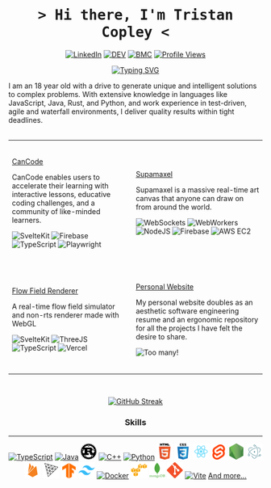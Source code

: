 <div align="center">

  # <samp>&gt; Hi there, I'm <b> Tristan Copley </b> &lt; </samp>
  
[![LinkedIn](https://img.shields.io/badge/LinkedIn-%230077B5.svg?&style=flat-square&logo=linkedin&logoColor=white)](https://www.linkedin.com/in/tristan-copley-0123b9256/)
[![DEV](https://img.shields.io/badge/Dev.to-%23000000.svg?&style=flat-square&logo=dev.to&logoColor=white)](https://dev.to/tristancopley) 
[![BMC](https://img.shields.io/badge/BuyMeACoffee-%23FFDD00.svg?&style=flat-square&logo=buy-me-a-coffee&logoColor=black)](https://www.buymeacoffee.com/tristancopley)
[![Profile Views](https://komarev.com/ghpvc/?username=TristanCopley&style=flat-square)](https://github.com/TristanCopley)

[![Typing SVG](https://readme-typing-svg.herokuapp.com?font=Arvo&duration=3000&pause=2000&color=DFDFDF&background=FFFFFF00&center=true&vCenter=true&width=435&lines=Software+Engineer;Full-stack+Developer;Videogame+Programmer)](https://git.io/typing-svg)
</div>
<div>
I am an 18 year old with a drive to generate unique and intelligent solutions to complex problems. With extensive knowledge in languages like JavaScript, Java, Rust, and Python, and work experience in test-driven, agile and waterfall environments, I deliver quality results within tight deadlines.
</div>
<br>
  </div>
<table align="center">
<tr>
<td>
  
  <br>
  
  [CanCode](https://cancode-pi.vercel.app/)
  
  CanCode enables users to accelerate their learning with interactive lessons, educative coding challenges, and a community of like-minded learners.
  
  ![SvelteKit](https://img.shields.io/badge/-SvelteKit-blueviolet) ![Firebase](https://img.shields.io/badge/-Firebase-orange) ![TypeScript](https://img.shields.io/badge/-TypeScript-brightgreen) ![Playwright](https://img.shields.io/badge/-Playwright-yellow)
 
   <br>
  
</td>
<td>
  
  <br>
  
  [Supamaxel](http://13.56.13.208/)
  
  Supamaxel is a massive real-time art canvas that anyone can draw on from around the world.
  
  ![WebSockets](https://img.shields.io/badge/-WebSockets-red) ![WebWorkers](https://img.shields.io/badge/-WebWorkers-blue) ![NodeJS](https://img.shields.io/badge/-NodeJS-brightgreen) ![Firebase](https://img.shields.io/badge/-Firebase-orange) ![AWS EC2](https://img.shields.io/badge/-AWS%20EC2-yellow)
 
   <br>
  
  </td>
</tr>
<tr>
<td>
  
  <br>
  
  [Flow Field Renderer](https://flowfields.vercel.app/)
  
  A real-time flow field simulator and non-rts renderer made with WebGL
  
  ![SvelteKit](https://img.shields.io/badge/-SvelteKit-blueviolet) ![ThreeJS](https://img.shields.io/badge/-ThreeJS-white) ![TypeScript](https://img.shields.io/badge/-TypeScript-brightgreen) ![Vercel](https://img.shields.io/badge/-Vercel-purple)
 
   <br>
  
</td>
<td>
  
  <br>
  
  [Personal Website](https://tristan-copley-2023.vercel.app/)
  
   My personal website doubles as an aesthetic software engineering resume and an ergonomic repository for all the projects I have felt the desire to share.
  
  ![Too many!](https://img.shields.io/badge/-Too%20many%20to%20count!-darkred)
 
   <br>
  
  </td>
</tr>
</table>
  
</br>
<div align="center">
  
[![GitHub Streak](http://github-readme-streak-stats.herokuapp.com?user=TristanCopley&hide_border=true&background=FFFFFF00&currStreakNum=FF924F&sideNums=B3B3B3&sideLabels=8F8F8F)](https://git.io/streak-stats)
  
</div>
<div align="center">
  
### Skills

<hr>

<a href='https://www.typescriptlang.org/'><img     alt="TypeScript" width="32px" src="https://user-images.githubusercontent.com/44332326/127034527-735e1477-2277-448b-b334-1fff2c35d694.png" /></a>
<a href='https://www.oracle.com/java/'><img        alt="Java"       width="34px" src="https://user-images.githubusercontent.com/44332326/127751758-e0718df9-046f-4adc-b77f-87907a99d8f8.png" /></a>
<a href='https://www.rust-lang.org/'><img          alt="Rust"        width="32px" src="https://raw.githubusercontent.com/devicons/devicon/master/icons/rust/rust-plain.svg" /></a>
<a href='https://en.cppreference.com/w/'><img      alt="C++"        width="28px" src="https://user-images.githubusercontent.com/44332326/126880643-e4ac2a1d-f026-40ad-a56c-69196c676284.png" /></a>
<a href='https://www.python.org/'><img             alt="Python"     width="30px" src="https://user-images.githubusercontent.com/44332326/127032054-578b242c-0208-4820-b865-07ed5f57b108.png" /></a>
<a href='https://en.wikipedia.org/wiki/HTML5'><img alt="HTML5"      width="32px" src="https://raw.githubusercontent.com/github/explore/80688e429a7d4ef2fca1e82350fe8e3517d3494d/topics/html/html.png" /></a>
<a href='https://www.tutorialrepublic.com/css-tutorial/'><img alt="CSS3"       width="32px" src="https://raw.githubusercontent.com/github/explore/80688e429a7d4ef2fca1e82350fe8e3517d3494d/topics/css/css.png" /></a>
<a href='https://reactjs.org/'><img                alt="React"      width="32px" src="https://raw.githubusercontent.com/github/explore/80688e429a7d4ef2fca1e82350fe8e3517d3494d/topics/react/react.png" /></a>
<a href='https://kit.svelte.dev/'><img                alt="Svelte"      width="30px" src="https://raw.githubusercontent.com/devicons/devicon/master/icons/svelte/svelte-original.svg" /></a>
<a href='https://nodejs.org/en/'><img alt="Node.js"    width="32px" src="https://raw.githubusercontent.com/github/explore/80688e429a7d4ef2fca1e82350fe8e3517d3494d/topics/nodejs/nodejs.png" /></a>
<a href='https://www.electronjs.org/'><img         alt="Electron"   width="32px" src="https://raw.githubusercontent.com/devicons/devicon/master/icons/electron/electron-original.svg" /></a>
<a href='https://firebase.google.com/'><img        alt="Firebase"   width="32px" src="https://raw.githubusercontent.com/devicons/devicon/master/icons/firebase/firebase-plain.svg" /></a>
<a href='https://threejs.org/'><img                alt="Three.js"   width="34px" src="https://raw.githubusercontent.com/devicons/devicon/master/icons/threejs/threejs-original.svg" /></a>
<a href='https://www.tensorflow.org/'><img                alt="TensorFlow"   width="30px" src="https://raw.githubusercontent.com/devicons/devicon/master/icons/tensorflow/tensorflow-original.svg" /></a>
<a href='https://tailwindcss.com/'><img            alt="TailwindCSS" width="32px" src="https://raw.githubusercontent.com/devicons/devicon/master/icons/tailwindcss/tailwindcss-plain.svg" /></a>
<a href='https://www.docker.com/'><img alt="Docker"     width="32px" src="https://user-images.githubusercontent.com/44332326/127984598-11ad8e81-a31e-4a58-a175-051c5df8a7a7.png" /></a>
<a href='https://aws.amazon.com/'><img             alt="AWS"        width="32px" src="https://raw.githubusercontent.com/devicons/devicon/master/icons/amazonwebservices/amazonwebservices-original.svg" /></a>
<a href='https://www.mongodb.com/'><img            alt="MongoDB"    width="32px" src="https://raw.githubusercontent.com/devicons/devicon/master/icons/mongodb/mongodb-plain-wordmark.svg" /></a>
<a href='https://github.com/'><img                 alt="Git"        width="32px" src="https://raw.githubusercontent.com/devicons/devicon/master/icons/git/git-plain.svg" /></a>
<a href="https://vitejs.dev/"><img                 alt="Vite"       width="32px" src="https://avatars.githubusercontent.com/u/65625612?s=280&v=4"/></a>
<a href="https://tristan-copley-2023.vercel.app/" align="center">And more...</a>
<br>
